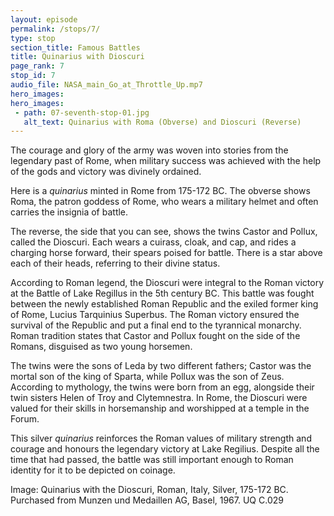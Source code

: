 ```yaml
---
layout: episode
permalink: /stops/7/
type: stop
section_title: Famous Battles
title: Quinarius with Dioscuri  
page_rank: 7
stop_id: 7
audio_file: NASA_main_Go_at_Throttle_Up.mp7
hero_images:
hero_images:
 - path: 07-seventh-stop-01.jpg
   alt_text: Quinarius with Roma (Obverse) and Dioscuri (Reverse)
---
```


The courage and glory of the army was woven into stories from the legendary past of Rome, when military success was achieved with the help of the gods and victory was divinely ordained. 

Here is a <i>quinarius</i> minted in Rome from 175-172 BC. The obverse shows Roma, the patron goddess of Rome, who wears a military helmet and often carries the insignia of battle. 

The reverse, the side that you can see, shows the twins Castor and Pollux, called the Dioscuri. Each wears a cuirass, cloak, and cap, and rides a charging horse forward, their spears poised for battle. There is a star above each of their heads, referring to their divine status. 

According to Roman legend, the Dioscuri were integral to the Roman victory at the Battle of Lake Regillus in the 5th century BC. This battle was fought between the newly established Roman Republic and the exiled former king of Rome, Lucius Tarquinius Superbus. The Roman victory ensured the survival of the Republic and put a final end to the tyrannical monarchy. Roman tradition states that Castor and Pollux fought on the side of the Romans, disguised as two young horsemen. 

The twins were the sons of Leda by two different fathers; Castor was the mortal son of the king of Sparta, while Pollux was the son of Zeus. According to mythology, the twins were born from an egg, alongside their twin sisters Helen of Troy and Clytemnestra. In Rome, the Dioscuri were valued for their skills in horsemanship and worshipped at a temple in the Forum. 

This silver <i>quinarius</i> reinforces the Roman values of military strength and courage and honours the legendary victory at Lake Regilius. Despite all the time that had passed, the battle was still important enough to Roman identity for it to be depicted on coinage. 

Image: Quinarius with the Dioscuri, Roman, Italy, Silver, 175-172 BC. Purchased from Munzen und Medaillen AG, Basel, 1967. UQ C.029

